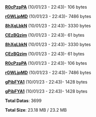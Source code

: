 [**R0cPzpPA**](/data/R0cPzpPA.txt) (10/01/23 - 22:43)- 106 bytes

[**rGWLjpMD**](/data/rGWLjpMD.txt) (10/01/23 - 22:43)- 7486 bytes

[**8hXqLbkN**](/data/8hXqLbkN.txt) (10/01/23 - 22:43)- 3330 bytes

[**CEzBQzim**](/data/CEzBQzim.txt) (10/01/23 - 22:43)- 61 bytes

[**8hXqLbkN**](/data/8hXqLbkN.txt) (10/01/23 - 22:43)- 3330 bytes

[**CEzBQzim**](/data/CEzBQzim.txt) (10/01/23 - 22:43)- 61 bytes

[**R0cPzpPA**](/data/R0cPzpPA.txt) (10/01/23 - 22:43)- 106 bytes

[**rGWLjpMD**](/data/rGWLjpMD.txt) (10/01/23 - 22:43)- 7486 bytes

[**gPibFYA1**](/data/gPibFYA1.txt) (10/01/23 - 22:43)- 1428 bytes

[**gPibFYA1**](/data/gPibFYA1.txt) (10/01/23 - 22:43)- 1428 bytes

**Total Datas**: 3699

**Total Size**: 23.18 MB / 23.2 MB